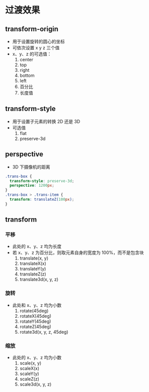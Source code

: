 # 过渡效果

## transform-origin

- 用于设置旋转的圆心的坐标
- 可依次设置 x y z 三个值
- x、y、z 的可选值：
  1. center
  2. top
  3. right
  4. bottom
  5. left
  6. 百分比
  7. 长度值

## transform-style

- 用于设置子元素的转换 2D 还是 3D
- 可选值
  1. flat
  2. preserve-3d

## perspective

- 3D 下摄像机的距离

```css
.trans-box {
  transform-style: preserve-3d;
  perspective: 1200px;
}
.trans-box > .trans-item {
  transform: translateZ(100px);
}
```

## transform

### 平移

- 此处的 x、y、z 均为长度
- 若 x、y、z 为百分比，则取元素自身的宽度为 100%，而不是包含块
  1. translate(x, y)
  2. translateX(x)
  3. translateY(y)
  4. translateZ(z)
  5. translate3d(x, y, z)

### 旋转

- 此处和 x、y、z 均为小数
  1. rotate(45deg)
  2. rotateX(45deg)
  3. rotateY(45deg)
  4. rotateZ(45deg)
  5. rotate3d(x, y, z, 45deg)

### 缩放

- 此处的 x、y、z 均为小数
  1. scale(x, y)
  2. scaleX(x)
  3. scaleY(y)
  4. scaleZ(z)
  5. scale3d(x, y, z)
